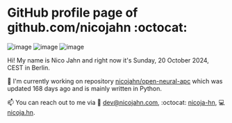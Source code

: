 # GitHub profile page of <!-- github -->github.com/nicojahn<!-- github --> :octocat:

![image](https://img.shields.io/badge/in%20progress%20since-aug.%201996-blue?style=flat) ![image](https://img.shields.io/badge/runs%20on-caffeine-brown?style=flat&logo=buy-me-a-coffee&logoColor=brown) ![image](https://img.shields.io/badge/homepage-blank-white?style=flat&?link=https://nicojahn.com&link=https://nicojahn.com)

Hi! My name is <!-- name -->Nico Jahn<!-- name --> and right now it's <!-- date -->Sunday, 20 October 2024, CEST<!-- date --> in <!-- city -->Berlin<!-- city -->.

🔭 I'm currently working on <!-- projects -->repository [nicojahn/open-neural-apc](https://github.com/nicojahn/open-neural-apc) which was updated 168 days ago and is mainly written in Python<!-- projects -->.

📫 You can reach out to me via <!-- contact -->:email: dev@nicojahn.com, :octocat: [nicoja-hn](https://github.com/nicoja-hn), :computer: [nicoja.hn](https://nicoja.hn)<!-- contact -->.
